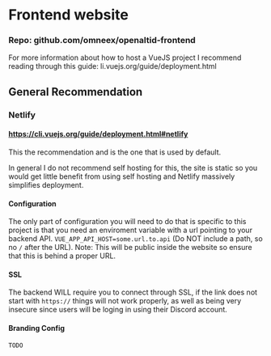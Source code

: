 # Frontend website
### Repo: github.com/omneex/openaltid-frontend
For more information about how to host a VueJS project I recommend reading through this guide: li.vuejs.org/guide/deployment.html

## General Recommendation
### Netlify
#### https://cli.vuejs.org/guide/deployment.html#netlify
This the recommendation and is the one that is used by default. 

In general I do not recommend self hosting for this, the site is static so you would get little benefit from using self hosting and Netlify massively simplifies deployment.

#### Configuration
The only part of configuration you will need to do that is specific to this project is that you need an enviroment variable with a url pointing to your backend API.
`VUE_APP_API_HOST=some.url.to.api` (Do NOT include a path, so no `/` after the URL). Note: This will be public inside the website so ensure that this is behind a proper URL.
#### SSL
The backend WILL require you to connect through SSL, if the link does not start with `https://` things will not work properly, as well as being very insecure since users will be loging in using their Discord account.

#### Branding Config
`TODO`
